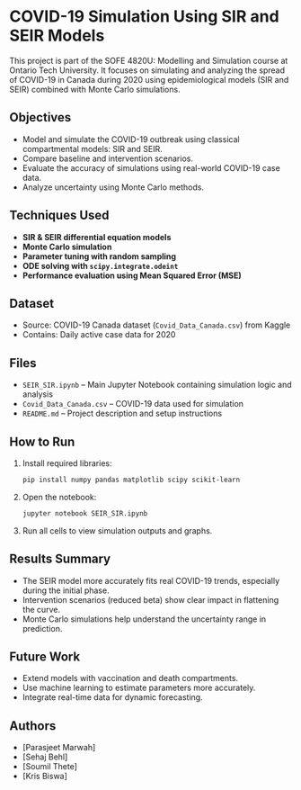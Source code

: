 # COVID-19 Simulation Using SIR and SEIR Models

This project is part of the SOFE 4820U: Modelling and Simulation course at Ontario Tech University. It focuses on simulating and analyzing the spread of COVID-19 in Canada during 2020 using epidemiological models (SIR and SEIR) combined with Monte Carlo simulations.

## Objectives

- Model and simulate the COVID-19 outbreak using classical compartmental models: SIR and SEIR.
- Compare baseline and intervention scenarios.
- Evaluate the accuracy of simulations using real-world COVID-19 case data.
- Analyze uncertainty using Monte Carlo methods.

## Techniques Used

- **SIR & SEIR differential equation models**
- **Monte Carlo simulation**
- **Parameter tuning with random sampling**
- **ODE solving with `scipy.integrate.odeint`**
- **Performance evaluation using Mean Squared Error (MSE)**

## Dataset

- Source: COVID-19 Canada dataset (`Covid_Data_Canada.csv`) from Kaggle
- Contains: Daily active case data for 2020

## Files

- `SEIR_SIR.ipynb` – Main Jupyter Notebook containing simulation logic and analysis
- `Covid_Data_Canada.csv` – COVID-19 data used for simulation
- `README.md` – Project description and setup instructions

## How to Run

1. Install required libraries:
    ```bash
    pip install numpy pandas matplotlib scipy scikit-learn
    ```
2. Open the notebook:
    ```bash
    jupyter notebook SEIR_SIR.ipynb
    ```
3. Run all cells to view simulation outputs and graphs.

## Results Summary

- The SEIR model more accurately fits real COVID-19 trends, especially during the initial phase.
- Intervention scenarios (reduced beta) show clear impact in flattening the curve.
- Monte Carlo simulations help understand the uncertainty range in prediction.

## Future Work

- Extend models with vaccination and death compartments.
- Use machine learning to estimate parameters more accurately.
- Integrate real-time data for dynamic forecasting.

## Authors

- [Parasjeet Marwah]
- [Sehaj Behl]
- [Soumil Thete]
- [Kris Biswa]
